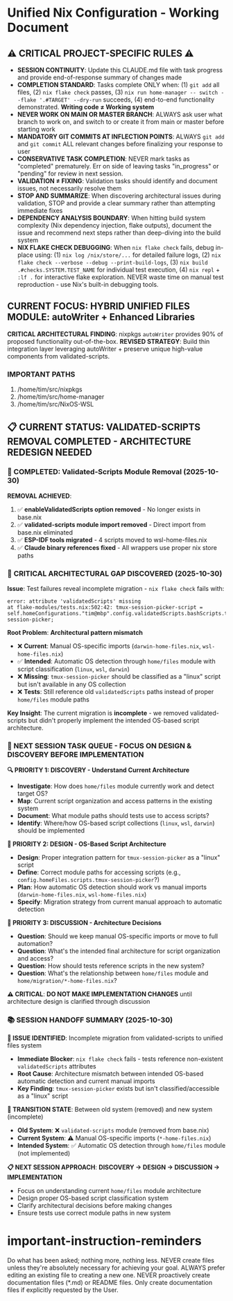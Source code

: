 # Unified Nix Configuration - Working Document

## ⚠️ CRITICAL PROJECT-SPECIFIC RULES ⚠️ 
- **SESSION CONTINUITY**: Update this CLAUDE.md file with task progress and provide end-of-response summary of changes made
- **COMPLETION STANDARD**: Tasks complete ONLY when: (1) `git add` all files, (2) `nix flake check` passes, (3) `nix run home-manager -- switch --flake '.#TARGET' --dry-run` succeeds, (4) end-to-end functionality demonstrated. **Writing code ≠ Working system**
- **NEVER WORK ON MAIN OR MASTER BRANCH**: ALWAYS ask user what branch to work on, and switch to or create it from main or master before starting work
- **MANDATORY GIT COMMITS AT INFLECTION POINTS**: ALWAYS `git add` and `git commit` ALL relevant changes before finalizing your response to user
- **CONSERVATIVE TASK COMPLETION**: NEVER mark tasks as "completed" prematurely. Err on side of leaving tasks "in_progress" or "pending" for review in next session. 
- **VALIDATION ≠ FIXING**: Validation tasks should identify and document issues, not necessarily resolve them  
- **STOP AND SUMMARIZE**: When discovering architectural issues during validation, STOP and provide a clear summary rather than attempting immediate fixes
- **DEPENDENCY ANALYSIS BOUNDARY**: When hitting build system complexity (Nix dependency injection, flake outputs), document the issue and recommend next steps rather than deep-diving into the build system
- **NIX FLAKE CHECK DEBUGGING**: When `nix flake check` fails, debug in-place using: (1) `nix log /nix/store/...` for detailed failure logs, (2) `nix flake check --verbose --debug --print-build-logs`, (3) `nix build .#checks.SYSTEM.TEST_NAME` for individual test execution, (4) `nix repl` + `:lf .` for interactive flake exploration. NEVER waste time on manual test reproduction - use Nix's built-in debugging tools.

## CURRENT FOCUS: **HYBRID UNIFIED FILES MODULE: autoWriter + Enhanced Libraries**

**CRITICAL ARCHITECTURAL FINDING**: nixpkgs `autoWriter` provides 90% of proposed functionality out-of-the-box. **REVISED STRATEGY**: Build thin integration layer leveraging autoWriter + preserve unique high-value components from validated-scripts.

### IMPORTANT PATHS

1. /home/tim/src/nixpkgs
2. /home/tim/src/home-manager
3. /home/tim/src/NixOS-WSL

## 📋 CURRENT STATUS: VALIDATED-SCRIPTS REMOVAL COMPLETED - ARCHITECTURE REDESIGN NEEDED

### 🎯 COMPLETED: Validated-Scripts Module Removal (2025-10-30)

**REMOVAL ACHIEVED**: 
1. ✅ **enableValidatedScripts option removed** - No longer exists in base.nix
2. ✅ **validated-scripts module import removed** - Direct import from base.nix eliminated  
3. ✅ **ESP-IDF tools migrated** - 4 scripts moved to wsl-home-files.nix
4. ✅ **Claude binary references fixed** - All wrappers use proper nix store paths

### 🚨 **CRITICAL ARCHITECTURAL GAP DISCOVERED (2025-10-30)**

**Issue**: Test failures reveal incomplete migration - `nix flake check` fails with:
```
error: attribute 'validatedScripts' missing
at flake-modules/tests.nix:502:42: tmux-session-picker-script = self.homeConfigurations."tim@mbp".config.validatedScripts.bashScripts.tmux-session-picker;
```

**Root Problem**: **Architectural pattern mismatch**
- ❌ **Current**: Manual OS-specific imports (`darwin-home-files.nix`, `wsl-home-files.nix`) 
- ✅ **Intended**: Automatic OS detection through `home/files` module with script classification (`linux`, `wsl`, `darwin`)
- ❌ **Missing**: `tmux-session-picker` should be classified as a "linux" script but isn't available in any OS collection
- ❌ **Tests**: Still reference old `validatedScripts` paths instead of proper `home/files` module paths

**Key Insight**: The current migration is **incomplete** - we removed validated-scripts but didn't properly implement the intended OS-based script architecture.


### 🎯 NEXT SESSION TASK QUEUE - **FOCUS ON DESIGN & DISCOVERY BEFORE IMPLEMENTATION**

**🔍 PRIORITY 1: DISCOVERY - Understand Current Architecture**
- **Investigate**: How does `home/files` module currently work and detect target OS?
- **Map**: Current script organization and access patterns in the existing system
- **Document**: What module paths should tests use to access scripts?
- **Identify**: Where/how OS-based script collections (`linux`, `wsl`, `darwin`) should be implemented

**💭 PRIORITY 2: DESIGN - OS-Based Script Architecture** 
- **Design**: Proper integration pattern for `tmux-session-picker` as a "linux" script
- **Define**: Correct module paths for accessing scripts (e.g., `config.homeFiles.scripts.tmux-session-picker`?)
- **Plan**: How automatic OS detection should work vs manual imports (`darwin-home-files.nix`, `wsl-home-files.nix`)
- **Specify**: Migration strategy from current manual approach to automatic detection

**💬 PRIORITY 3: DISCUSSION - Architecture Decisions**
- **Question**: Should we keep manual OS-specific imports or move to full automation?
- **Question**: What's the intended final architecture for script organization and access?
- **Question**: How should tests reference scripts in the new system?
- **Question**: What's the relationship between `home/files` module and `home/migration/*-home-files.nix`?

**⚠️ CRITICAL**: **DO NOT MAKE IMPLEMENTATION CHANGES** until architecture design is clarified through discussion

### 📚 SESSION HANDOFF SUMMARY (2025-10-30)

**🎯 ISSUE IDENTIFIED**: Incomplete migration from validated-scripts to unified files system
- **Immediate Blocker**: `nix flake check` fails - tests reference non-existent `validatedScripts` attributes
- **Root Cause**: Architecture mismatch between intended OS-based automatic detection and current manual imports
- **Key Finding**: `tmux-session-picker` exists but isn't classified/accessible as a "linux" script

**🔄 TRANSITION STATE**: Between old system (removed) and new system (incomplete)
- **Old System**: ❌ `validated-scripts` module (removed from base.nix)
- **Current System**: ⚠️ Manual OS-specific imports (`*-home-files.nix`) 
- **Intended System**: ✅ Automatic OS detection through `home/files` module (not implemented)

**📋 NEXT SESSION APPROACH**: **DISCOVERY → DESIGN → DISCUSSION → IMPLEMENTATION**
- Focus on understanding current `home/files` module architecture 
- Design proper OS-based script classification system
- Clarify architectural decisions before making changes
- Ensure tests use correct module paths in new system

# important-instruction-reminders
Do what has been asked; nothing more, nothing less.
NEVER create files unless they're absolutely necessary for achieving your goal.
ALWAYS prefer editing an existing file to creating a new one.
NEVER proactively create documentation files (*.md) or README files. Only create documentation files if explicitly requested by the User.

